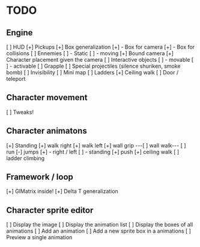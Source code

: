 # TODO

## Engine
 [ ] HUD
 [+] Pickups 
 [+] Box generalization
 [+]  - Box for camera
 [+]  - Box for collisions
 [ ] Ennemies
 [ ]  - Static
 [ ]  - moving
 [+] Bound camera
 [+] Character placement given the camera
 [ ] Interactive objects
 [ ]  - movable
 [ ]  - activable
 [ ] Grapple
 [ ] Special projectiles (silence shuriken, smoke bomb)
 [ ] Invisibility
 [ ] Mini map
 [ ] Ladders
 [+] Ceiling walk
 [ ] Door / teleport

## Character movement 
 [ ] Tweaks!

## Character animatons
 [+] Standing
 [+] walk right 
 [+] walk left
 [+] wall grip
---[ ] wall walk---
 [ ] run 
 [-] jumps
 [+]  - right / left
 [ ]  - standing
 [+] push
 [+] ceiling walk
 [ ] ladder climbing

## Framework / loop
 [+] GlMatrix inside!
 [+] Delta T generalization

## Character sprite editor
 [ ] Display the image
 [ ] Display the animation list
 [ ] Display the boxes of all animations
 [ ] Add an animation
 [ ] Add a new sprite box in a animations
 [ ] Preview a single animation
